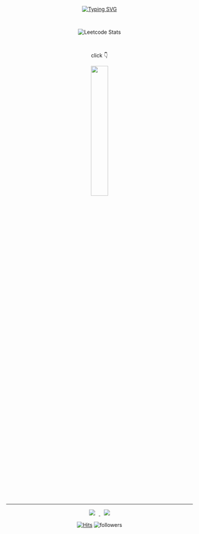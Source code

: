 <div align=center>

[![Typing SVG](https://readme-typing-svg.demolab.com?font=Fira+Code&duration=3000&pause=1000&color=628FD9&center=true&width=500&height=70&lines=A+ship+in+harbor+is+safe%2C;but+that+is+not+what+ships+are+built+for.;-+John+A.+Shedd)](https://git.io/typing-svg)

<br>
    
![Leetcode Stats](https://leetcard.jacoblin.cool/won4885)
    
<br>

click 👇
    
<a href="https://won4885.github.io/">
    <img width=30% src="https://user-images.githubusercontent.com/62871026/209078687-34f7a5c4-0fb8-4389-b240-ef51e50feee2.gif" />
</a>
    

<br>
<hr>
    
<a href="https://won4885.github.io/">
    <img 
        src="http://img.shields.io/badge/-Tech%20Blog-655ced?style=flat&logo=github&link=https://won4885.github.io/"
        style="height : auto; margin-left : 10px; margin-right : 10px;"/>
</a>
<a href="mailto:2dcoder@naver.com">
    <img 
        src="https://img.shields.io/badge/Gmail-d14836?style=flat-square&logo=Gmail&logoColor=white&link=mailto:2dcoder@naver.com"
        style="height : auto; margin-left : 10px; margin-right : 10px;"/>
</a>

    
[![Hits](https://hits.seeyoufarm.com/api/count/incr/badge.svg?url=https%3A%2F%2Fgithub.com%2Fwon4885&count_bg=%2379C83D&title_bg=%23555555&icon=&icon_color=%23E7E7E7&title=hits&edge_flat=false)](https://hits.seeyoufarm.com)
![followers](https://img.shields.io/github/followers/ohbyul?style=social)
    
 </div>
